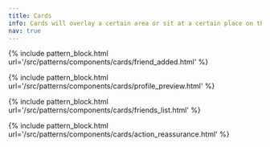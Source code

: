 ```yaml
---
title: Cards
info: Cards will overlay a certain area or sit at a certain place on the website.
nav: true
---
```


{% include pattern_block.html url='/src/patterns/components/cards/friend_added.html' %}

{% include pattern_block.html url='/src/patterns/components/cards/profile_preview.html' %}

{% include pattern_block.html url='/src/patterns/components/cards/friends_list.html' %}

{% include pattern_block.html url='/src/patterns/components/cards/action_reassurance.html' %}